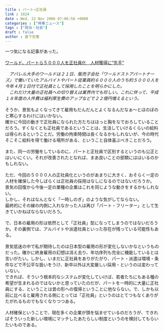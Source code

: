```yaml
---
title : パート→正社員
link : 1024
date : Wed, 22 Nov 2006 07:06:58 +0000
categories : ["時事ニュース"]
tags : ["政治・社会"]
draft : false
author : 倉下忠憲
---
```


一つ気になる記事があった。<BR><BR><A HREF="http://www.iza.ne.jp/news/newsarticle/business/manufacturer/28590/" TARGET="_blank">ワールド、パートら５０００人を正社員化　人材獲得に“先手”</A><BR><BR><I>　アパレル大手のワールドは２１日、販売子会社「ワールドストアパートナーズ」で働いていたアルバイトやパート従業員約６０００人のうち約５０００人を今年４月１日付で正社員として採用したことを明らかにした。<BR>　これだけ大量の正社員への切り替えは業界内でも珍しい。これに伴って、平成１８年度の人件費は福利厚生費のアップなどで２２億円増えるという。</I><BR><BR>そうか、景気もよくなってきて雇用もだんだんとよくなるんだなぁ～とほのぼのと寒心するわけにはいかない。<BR>確かに今回の動きで正社員になられた方たちはほっと胸をなでおろしていることだろう。すくなくとも正社員であるということは、生活していけるくらいの給料は得られるということだ。労働の拘束時間は長くなるかもしれないが、今の時代そこそこ給料を得て働ける場所がある、ということ自体喜ぶべきことだろう。<BR><BR>また、同一の労働をしているのに、パートと正社員で区別するというのも公正とはいいにくい。それが改善されたとなれば、まあ良いことの部類にははいるのかもしれない。<BR><BR>ただ、今回の５０００人の正社員化というのがあまりに大きく、おそらく一定の人材を確保した今しばらくは正社員の採用はなしになるのではないだろうか。<BR>景気の回復から今後一定の業種の企業はこれを同じような動きをするかもしれない。<BR>しかし、それはなんとなく「一時しのぎ」のような気がしてならない。<BR>最終的にその線の内側に入れなかった人は再び「パート・フリーター」として生きていかねばならないだろう。<BR><BR>で、日本の雇用の形は依然として「正社員」型になってしまうのではないだろうか。その裏側では、アルバイトや派遣社員といった存在が残っている可能性もある。<BR><BR>景気低迷の中で私が期待したのは日本型の雇用の形が変化しないかなというものだった。確かに終身雇用の幻想は消え去り、年功序列も完全に機能しているとは言いがたい。しかし、いまだに正社員をありがたがり、パート・派遣は環境・条件などで不公平な扱いをうけ、新卒以外は大変厳しい採用・というのは変わっていない。<BR>できれば、そういう根本的なシステムが変化していけば、若者たちにもある種の希望が生まれるのではないかと思っていたのだが、パートを一時的に大量に正社員にする、ということは昔の形への復帰ということに他ならない。で、しかも以前に比べると雇用される側にとっては「正社員」というのはとてつもなくありがたがれるものでもなくなりつつある。<BR><BR>人材確保ということで、現在多くの企業が頭を悩ませているのだろうが、できればそういった新しい環境にマッチしたあたらしい制度というのを検討してもらいたいものである。<br><br>
